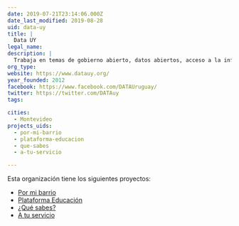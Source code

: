 ```yaml
---
date: 2019-07-21T23:14:06.000Z
date_last_modified: 2019-08-28
uid: data-uy
title: |
  Data UY
legal_name: 
description: |
  Trabaja en temas de gobierno abierto, datos abiertos, acceso a la información pública y participación a través del uso de tecnología cívica.
org_type: 
website: https://www.datauy.org/
year_founded: 2012
facebook: https://www.facebook.com/DATAUruguay/
twitter: https://twitter.com/DATAuy
tags:

cities: 
  - Montevideo
projects_uids:
  - por-mi-barrio
  - plataforma-educacion
  - que-sabes
  - a-tu-servicio

---
```


Esta organización tiene los siguientes proyectos:

- [Por mi barrio](/proyectos/por-mi-barrio)
- [Plataforma Educación](/proyectos/plataforma-educacion)
- [¿Qué sabes?](/proyectos/que-sabes)
- [A tu servicio](/proyectos/a-tu-servicio)
